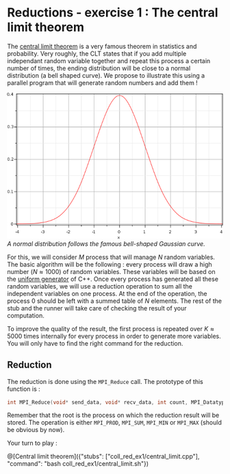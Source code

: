 # Reductions - exercise 1 : The central limit theorem

The [central limit theorem](https://en.wikipedia.org/wiki/Central_limit_theorem) is a very famous theorem in statistics and probability. Very roughly, the CLT states that if you add multiple independant random variable together and repeat this process a certain number of times, the ending distribution will be close to a normal distribution (a bell shaped curve). We propose to illustrate this using a parallel program that will generate random numbers and add them !

![CLT figure](/img/normal_distribution.png)
*A normal distribution follows the famous bell-shaped Gaussian curve.*

For this, we will consider $`M`$ process that will manage $`N`$ random variables. The basic algorithm will be the following : every process will draw a high number ($`N\approx 1000`$) of random variables. These variables will be based on the [uniform generator](http://www.cplusplus.com/reference/random/) of C++. Once every process has generated all these random variables, we will use a reduction operation to sum all the independent variables on one process. At the end of the operation, the process 0 should be left with a summed table of $`N`$ elements. The rest of the stub and the runner will take care of checking the result of your computation.

To improve the quality of the result, the first process is repeated over $`K \approx 5000`$ times internally for every process in order to generate more variables. You will only have to find the right command for the reduction.

## Reduction

The reduction is done using the `MPI_Reduce` call. The prototype of this function is :

```cpp
int MPI_Reduce(void* send_data, void* recv_data, int count, MPI_Datatype type, MPI_Op op, int root, MPI_Comm communicator); 
```
Remember that the root is the process on which the reduction result will be stored. The operation is either `MPI_PROD`, `MPI_SUM`, `MPI_MIN` or `MPI_MAX` (should be obvious by now).

Your turn to play :

@[Central limit theorem]({"stubs": ["coll_red_ex1/central_limit.cpp"], "command": "bash coll_red_ex1/central_limit.sh"})

